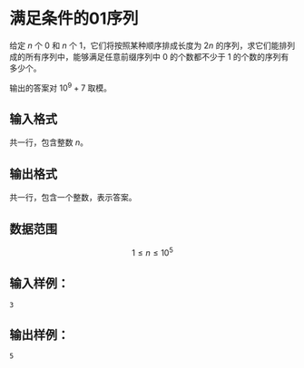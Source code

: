 # 满足条件的01序列

给定 $n$ 个 $0$ 和 $n$ 个 $1$，它们将按照某种顺序排成长度为 $2n$ 的序列，求它们能排列成的所有序列中，能够满足任意前缀序列中 $0$ 的个数都不少于 $1$ 的个数的序列有多少个。

输出的答案对 $10^9+7$ 取模。

## 输入格式

共一行，包含整数 $n$。

## 输出格式

共一行，包含一个整数，表示答案。

## 数据范围

$$
1 \le n \le 10^5
$$

## 输入样例：

```text
3
```

## 输出样例：

```text
5
```
